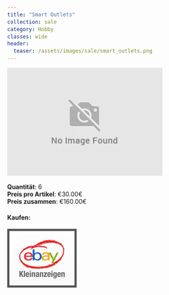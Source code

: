 ```yaml
---
title: "Smart Outlets"
collection: sale
category: Hobby
classes: wide
header: 
  teaser: /assets/images/sale/smart_outlets.png
---
```




<a href="">
  <img src="/assets/images/sale/smart_outlets.png" alt="Smart Outlets">
</a>

   **Quantit&#228;t**: 6  
   **Preis pro Artikel**: €30.00€  
   **Preis zusammen**: €160.00€  


#### Kaufen:
<a href="">
  <img src="/assets/images/ebay.png" alt="Ebay Kleinanzeigen" style="border: 5px solid #555">
</a>

